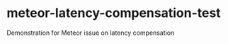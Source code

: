 meteor-latency-compensation-test
================================

Demonstration for Meteor issue on latency compensation
